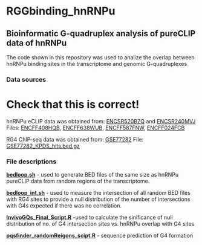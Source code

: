 # RGGbinding_hnRNPu
## Bioinformatic G-quadruplex analysis of pureCLIP data of hnRNPu
   The code shown in this repository was used to analize the overlap between hnRNPu binding sites in the transcriptome and genomic G-quadruplexes

### Data sources
# Check that this is correct!
hnRNPu eCLIP data was obtained from: [ENCSR520BZQ](https://www.encodeproject.org/experiments/ENCSR520BZQ/) and [ENCSR240MVJ](https://www.encodeproject.org/experiments/ENCSR240MVJ/)
Files: [ENCFF408HQB](https://www.encodeproject.org/files/ENCFF408HQB/), [ENCFF638WUB](https://www.encodeproject.org/files/ENCFF638WUB/), [ENCFF587FNW](https://www.encodeproject.org/files/ENCFF587FNW/), [ENCFF024FCB](https://www.encodeproject.org/files/ENCFF024FCB/)

RG4 ChIP-seq data was obtained from: [GSE77282](https://www.ncbi.nlm.nih.gov/geo/query/acc.cgi?acc=GSE77282)
File:
[GSE77282_KPDS_hits.bed.gz](https://ftp.ncbi.nlm.nih.gov/geo/series/GSE77nnn/GSE77282/suppl/GSE77282_KPDS_hits.bed.gz)

### File descriptions
[**bedloop.sh**](https://github.com/bateyLab/RGGbinding_hnRNPu/blob/main/bedloop.sh) - used to generate BED files of the same size as hnRNPu pureCLIP data from random regions of the transcriptome.

[**bedloop_int.sh**](https://github.com/bateyLab/RGGbinding_hnRNPu/blob/main/bedloop_int.sh) - used to measure the intersection of all random BED files with RG4 sites to provide a null distribution of the number of intersections with G4s expected if there was no correlation.

[**InvivoGQs_Final_Script.R**](https://github.com/bateyLab/RGGbinding_hnRNPu/blob/main/InvivoGQs_Final_Script.R) -used to calculate the sinificance of null distribution of no. of G4 intersection sites vs. hnRNPu overlap with G4 sites

[**pqsfinder_randomReigons_scipt.R**](https://github.com/bateyLab/RGGbinding_hnRNPu/blob/main/pqsfinder_randomReigons_scipt.R) - sequence prediction of G4 formation 
